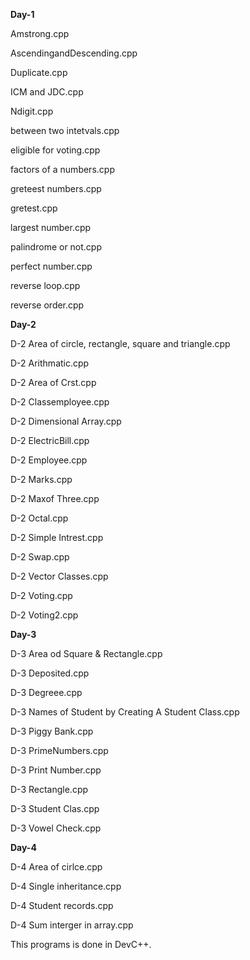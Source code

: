 **Day-1**

Amstrong.cpp

AscendingandDescending.cpp

Duplicate.cpp

ICM and JDC.cpp

Ndigit.cpp

between two intetvals.cpp

eligible for voting.cpp

factors of a numbers.cpp

greteest numbers.cpp

gretest.cpp

largest number.cpp

palindrome or not.cpp

perfect number.cpp

reverse loop.cpp

reverse order.cpp

**Day-2**

D-2 Area of circle, rectangle, square and triangle.cpp

D-2 Arithmatic.cpp

D-2 Area of Crst.cpp

D-2 Classemployee.cpp

D-2 Dimensional Array.cpp

D-2 ElectricBill.cpp

D-2 Employee.cpp

D-2 Marks.cpp

D-2 Maxof Three.cpp

D-2 Octal.cpp

D-2 Simple Intrest.cpp

D-2 Swap.cpp

D-2 Vector Classes.cpp

D-2 Voting.cpp

D-2 Voting2.cpp

**Day-3**

D-3 Area od Square & Rectangle.cpp

D-3 Deposited.cpp

D-3 Degreee.cpp

D-3 Names of Student by Creating A Student Class.cpp

D-3 Piggy Bank.cpp

D-3 PrimeNumbers.cpp

D-3 Print Number.cpp

D-3 Rectangle.cpp

D-3 Student Clas.cpp

D-3 Vowel Check.cpp

**Day-4**

D-4 Area of cirlce.cpp

D-4 Single inheritance.cpp

D-4 Student records.cpp

D-4 Sum interger in array.cpp


This programs is done in DevC++.
